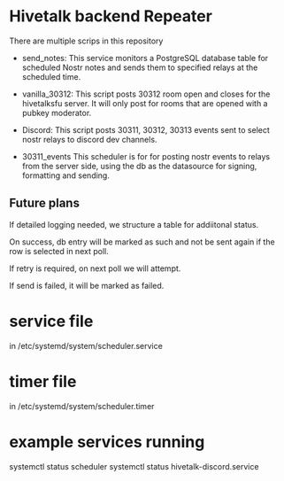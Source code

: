 # Hivetalk backend Repeater

There are multiple scrips in this repository

- send_notes: This service monitors a PostgreSQL database table for scheduled Nostr notes and sends them to specified relays at the scheduled time.

- vanilla_30312: This script posts 30312 room open and closes for the hivetalksfu server.
It will only post for rooms that are opened with a pubkey moderator. 

- Discord: This script posts 30311, 30312, 30313 events sent to select nostr relays to discord dev channels. 

- 30311_events
This scheduler is for for posting nostr events to relays from the server side, 
using the db as the datasource for signing, formatting and sending.


## Future plans

If detailed logging needed, we structure a table for addiitonal status.

On success, db entry will be marked as such and 
not be sent again if the row is selected in next poll. 

If retry is required, on next poll we will attempt. 

If send is failed, it will be marked as failed. 

# service file
in /etc/systemd/system/scheduler.service

# timer file

in /etc/systemd/system/scheduler.timer


# example services running

systemctl status scheduler
systemctl status hivetalk-discord.service

